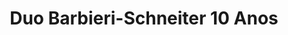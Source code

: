 ---
layout: album
title: Duo Barbieri-Schneiter 10 Anos

titulo: Duo Barbieri-Schneiter 10 Anos
artista: Duo Barbieri-Schneiter
ano: 1997
capa: /assets/albuns/duo-barbieri-schneiter-10-anos/duo-barbieri-schneiter-10-anos.jpg
faixas:
- nome: "Antônio Vivaldi – Concerto em Ré Maior"
  subfaixas:
  - nome: "Allegro Giusto"
    num: "01"
    tempo: "3:53"
  - nome: "Largo"
    num: "02"
    tempo: "4:04"
  - nome: "Allegro"
    num: "03"
    tempo: "2:06"
- nome: "Domenico Scarlatti"
  subfaixas:
  - nome: "Sonata L.103"
    num: "04"
    tempo: "5:36"
  - nome: "Sonata L.118"
    num: "05"
    tempo: "7:15"
  - nome: "Sonata L.487"
    num: "06"
    tempo: "2:49"
- nome: "Luis Carlos Barbieri – Interiores, Luz e Bel"
  subfaixas:
  - nome: "Interiores"
    num: "07"
    tempo: "2:37"
    url: '/assets/albuns/duo-barbieri-schneiter-10-anos/07-interiores.mp3'
  - nome: "Luz"
    num: "08"
    tempo: "2:05"
  - nome: "Bel"
    num: "09"
    tempo: "1:52"
- nome: "Fed Schneiter"
  subfaixas:
  - nome: "Fantasia 521 (Homenagem a Ary Barroso)"
    num: "10 "
    tempo: "5:44"
- nome: "Astro Piazzola"
  subfaixas:
  - nome: "Tango del Angel"
    num: "11"
    tempo: "3:33"
  - nome: "La Muerte del Angel"
    num: "12"
    tempo: "2:01" 
---